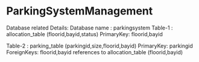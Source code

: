 # ParkingSystemManagement

Database related Details:
Database name : parkingsystem
Table-1 : allocation_table (floorid,bayid,status)
PrimaryKey: floorid,bayid

Table-2 : parking_table (parkingid,size,floorid,bayid)
PrimaryKey: parkingid
ForeignKeys: floorid,bayid references to allocation_table (floorid,bayid)
